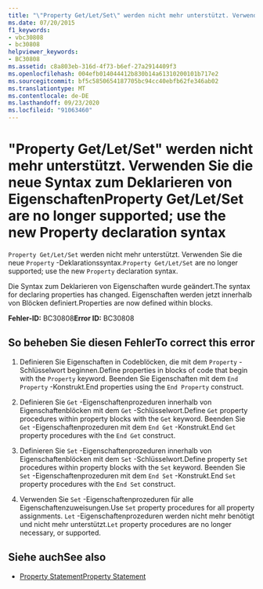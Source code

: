 ```yaml
---
title: "\"Property Get/Let/Set\" werden nicht mehr unterstützt. Verwenden Sie die neue Syntax zum Deklarieren von Eigenschaften"
ms.date: 07/20/2015
f1_keywords:
- vbc30808
- bc30808
helpviewer_keywords:
- BC30808
ms.assetid: c8a803eb-316d-4f73-b6ef-27a2914409f3
ms.openlocfilehash: 004efb014044412b830b14a61310200101b717e2
ms.sourcegitcommit: bf5c5850654187705bc94cc40ebfb62fe346ab02
ms.translationtype: MT
ms.contentlocale: de-DE
ms.lasthandoff: 09/23/2020
ms.locfileid: "91063460"
---
```

# <a name="property-getletset-are-no-longer-supported-use-the-new-property-declaration-syntax"></a><span data-ttu-id="a87dd-102">"Property Get/Let/Set" werden nicht mehr unterstützt. Verwenden Sie die neue Syntax zum Deklarieren von Eigenschaften</span><span class="sxs-lookup"><span data-stu-id="a87dd-102">Property Get/Let/Set are no longer supported; use the new Property declaration syntax</span></span>

<span data-ttu-id="a87dd-103">`Property Get/Let/Set` werden nicht mehr unterstützt. Verwenden Sie die neue `Property` -Deklarationssyntax.</span><span class="sxs-lookup"><span data-stu-id="a87dd-103">`Property Get/Let/Set` are no longer supported; use the new `Property` declaration syntax.</span></span>  
  
 <span data-ttu-id="a87dd-104">Die Syntax zum Deklarieren von Eigenschaften wurde geändert.</span><span class="sxs-lookup"><span data-stu-id="a87dd-104">The syntax for declaring properties has changed.</span></span> <span data-ttu-id="a87dd-105">Eigenschaften werden jetzt innerhalb von Blöcken definiert.</span><span class="sxs-lookup"><span data-stu-id="a87dd-105">Properties are now defined within blocks.</span></span>  
  
 <span data-ttu-id="a87dd-106">**Fehler-ID:** BC30808</span><span class="sxs-lookup"><span data-stu-id="a87dd-106">**Error ID:** BC30808</span></span>  
  
## <a name="to-correct-this-error"></a><span data-ttu-id="a87dd-107">So beheben Sie diesen Fehler</span><span class="sxs-lookup"><span data-stu-id="a87dd-107">To correct this error</span></span>  
  
1. <span data-ttu-id="a87dd-108">Definieren Sie Eigenschaften in Codeblöcken, die mit dem `Property` -Schlüsselwort beginnen.</span><span class="sxs-lookup"><span data-stu-id="a87dd-108">Define properties in blocks of code that begin with the `Property` keyword.</span></span> <span data-ttu-id="a87dd-109">Beenden Sie Eigenschaften mit dem `End Property` -Konstrukt.</span><span class="sxs-lookup"><span data-stu-id="a87dd-109">End properties using the `End Property` construct.</span></span>  
  
2. <span data-ttu-id="a87dd-110">Definieren Sie `Get` -Eigenschaftenprozeduren innerhalb von Eigenschaftenblöcken mit dem `Get` -Schlüsselwort.</span><span class="sxs-lookup"><span data-stu-id="a87dd-110">Define `Get` property procedures within property blocks with the `Get` keyword.</span></span> <span data-ttu-id="a87dd-111">Beenden Sie `Get` -Eigenschaftenprozeduren mit dem `End Get` -Konstrukt.</span><span class="sxs-lookup"><span data-stu-id="a87dd-111">End `Get` property procedures with the `End Get` construct.</span></span>  
  
3. <span data-ttu-id="a87dd-112">Definieren Sie `Set` -Eigenschaftenprozeduren innerhalb von Eigenschaftenblöcken mit dem `Set` -Schlüsselwort.</span><span class="sxs-lookup"><span data-stu-id="a87dd-112">Define property `Set` procedures within property blocks with the `Set` keyword.</span></span> <span data-ttu-id="a87dd-113">Beenden Sie `Set` -Eigenschaftenprozeduren mit dem `End Set` -Konstrukt.</span><span class="sxs-lookup"><span data-stu-id="a87dd-113">End `Set` property procedures with the `End Set` construct.</span></span>  
  
4. <span data-ttu-id="a87dd-114">Verwenden Sie `Set` -Eigenschaftenprozeduren für alle Eigenschaftenzuweisungen.</span><span class="sxs-lookup"><span data-stu-id="a87dd-114">Use `Set` property procedures for all property assignments.</span></span> <span data-ttu-id="a87dd-115">`Let` -Eigenschaftenprozeduren werden nicht mehr benötigt und nicht mehr unterstützt.</span><span class="sxs-lookup"><span data-stu-id="a87dd-115">`Let` property procedures are no longer necessary, or supported.</span></span>  
  
## <a name="see-also"></a><span data-ttu-id="a87dd-116">Siehe auch</span><span class="sxs-lookup"><span data-stu-id="a87dd-116">See also</span></span>

- [<span data-ttu-id="a87dd-117">Property Statement</span><span class="sxs-lookup"><span data-stu-id="a87dd-117">Property Statement</span></span>](../language-reference/statements/property-statement.md)

